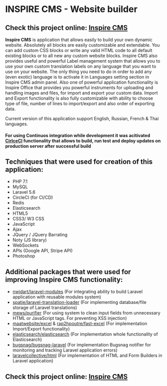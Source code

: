 # INSPIRE CMS - Website builder

## Check this project online: [Inspire CMS](http://185.177.59.147/inspirecms)


**Inspire CMS** is application that allows easily to build your own dynamic website. Absolutely all blocks are easily customizable and extendable. 
You can add custom CSS blocks or write any valid HTML code to all default existing blocks or to all new any custom website blocks.
Inspire CMS also provides useful and powerful Label management system that allows you to use your own custom translation labels on any language that you want to use on your website. The only thing you need to do in order to add any (even exotic) language is to activate it in Languages setting section in Inspire CMS admin panel.
Also one of powerful application functionality is Inspire Office that provides you powerful instruments for uploading and handling images and files, for import and export your custom data.
Import and Export functionality is also fully customizable with ability to choose type of file, number of lines to import/export and also order of exporting data.

Current version of this application support English, Russian, French & Thai languages.

#### For using Continuos integration while development it was acitivated [CirlceCI](https://circleci.com) functionality that allows to build, run test and deploy updates on production server after successful build

## Techniques that were used for creation of this application: ##
-  PHP 7.1
-  MySQL
-  Laravel 5.6
-  CircleCI (for CI/CD)
-  Redis
-  Elasticsearch
-  HTML5
-  CSS3/ W3 CSS
-  JavaScript
-  Ajax
-  JQuery / JQuery Barrating
-  Noty (JS library)
-  WebSockets
-  APIs (Google API, Stripe API)
-  Photoshop

## Additional packages that were used for improving Inspire CMS functionality: ##
- [nwidart/laravel-modules](https://github.com/nWidart/laravel-modules) (For integrating ability to build Laravel application with reusable modules system)
- [spatie/laravel-translation-loader](https://github.com/spatie/laravel-translation-loader) (For implementing database/file storage of Laravel translations)
- [mews/purifier](https://github.com/mewebstudio/Purifier) (For using system to clean input fields from unnecessary HTML or JavaScript tags. For preventing XSS injection)
- [maatwebsite/excel](https://github.com/Maatwebsite/Laravel-Excel) & [rap2hpoutre/fast-excel](https://github.com/rap2hpoutre/fast-excel) (For implementation Import/Export functionality)
- [elasticsearch/elasticsearch](https://github.com/elastic/elasticsearch-php) (For implementation whole functionality of Elasticsearch) 
- [bugsnag/bugsnag-laravel](https://github.com/bugsnag/bugsnag-laravel) (For implementation Bugsnag notifier for monitoring and tracking Laravel application errors)
- [laravelcollective/html](https://github.com/LaravelCollective/html) (For implementation of HTML and Form Builders in Laravel application)

## Check this project online: [Inspire CMS](http://185.177.59.147/inspirecms)


